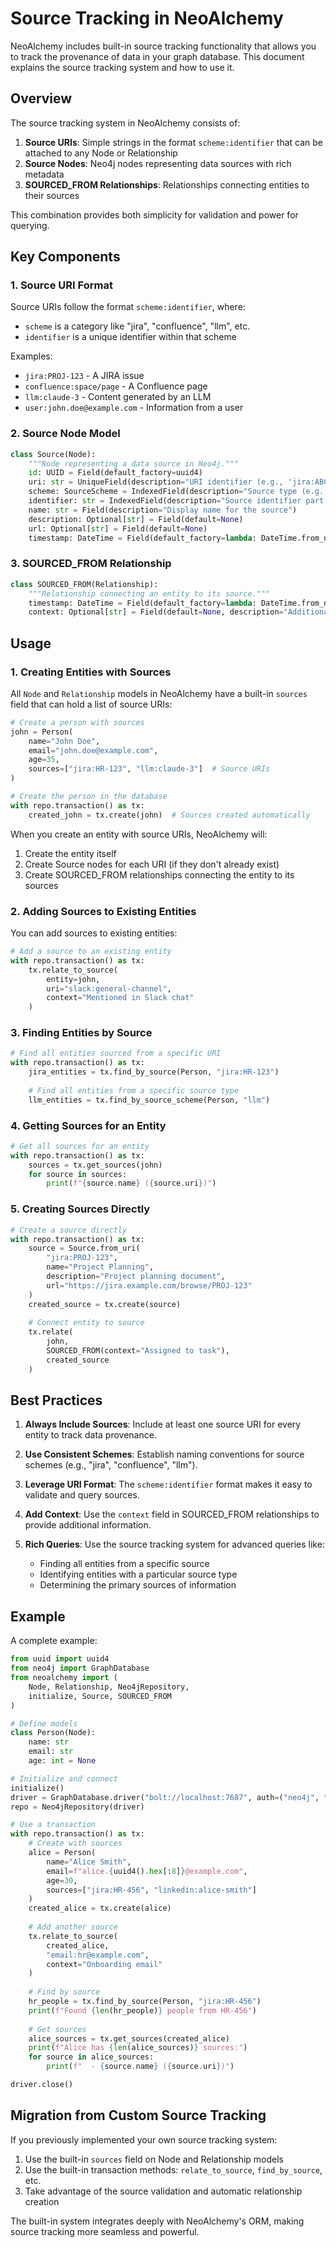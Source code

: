 # Source Tracking in NeoAlchemy

NeoAlchemy includes built-in source tracking functionality that allows you to track the provenance of data in your graph database. This document explains the source tracking system and how to use it.

## Overview

The source tracking system in NeoAlchemy consists of:

1. **Source URIs**: Simple strings in the format `scheme:identifier` that can be attached to any Node or Relationship
2. **Source Nodes**: Neo4j nodes representing data sources with rich metadata
3. **SOURCED_FROM Relationships**: Relationships connecting entities to their sources

This combination provides both simplicity for validation and power for querying.

## Key Components

### 1. Source URI Format

Source URIs follow the format `scheme:identifier`, where:
- `scheme` is a category like "jira", "confluence", "llm", etc.
- `identifier` is a unique identifier within that scheme

Examples:
- `jira:PROJ-123` - A JIRA issue
- `confluence:space/page` - A Confluence page
- `llm:claude-3` - Content generated by an LLM
- `user:john.doe@example.com` - Information from a user

### 2. Source Node Model

```python
class Source(Node):
    """Node representing a data source in Neo4j."""
    id: UUID = Field(default_factory=uuid4)
    uri: str = UniqueField(description="URI identifier (e.g., 'jira:ABC-123')")
    scheme: SourceScheme = IndexedField(description="Source type (e.g., 'jira', 'llm')")
    identifier: str = IndexedField(description="Source identifier part of the URI")
    name: str = Field(description="Display name for the source")
    description: Optional[str] = Field(default=None)
    url: Optional[str] = Field(default=None)
    timestamp: DateTime = Field(default_factory=lambda: DateTime.from_native(datetime.now()))
```

### 3. SOURCED_FROM Relationship

```python
class SOURCED_FROM(Relationship):
    """Relationship connecting an entity to its source."""
    timestamp: DateTime = Field(default_factory=lambda: DateTime.from_native(datetime.now()))
    context: Optional[str] = Field(default=None, description="Additional context about the source relationship")
```

## Usage

### 1. Creating Entities with Sources

All `Node` and `Relationship` models in NeoAlchemy have a built-in `sources` field that can hold a list of source URIs:

```python
# Create a person with sources
john = Person(
    name="John Doe",
    email="john.doe@example.com",
    age=35,
    sources=["jira:HR-123", "llm:claude-3"]  # Source URIs
)

# Create the person in the database
with repo.transaction() as tx:
    created_john = tx.create(john)  # Sources created automatically
```

When you create an entity with source URIs, NeoAlchemy will:
1. Create the entity itself
2. Create Source nodes for each URI (if they don't already exist)
3. Create SOURCED_FROM relationships connecting the entity to its sources

### 2. Adding Sources to Existing Entities

You can add sources to existing entities:

```python
# Add a source to an existing entity
with repo.transaction() as tx:
    tx.relate_to_source(
        entity=john,
        uri="slack:general-channel",
        context="Mentioned in Slack chat"
    )
```

### 3. Finding Entities by Source

```python
# Find all entities sourced from a specific URI
with repo.transaction() as tx:
    jira_entities = tx.find_by_source(Person, "jira:HR-123")
    
    # Find all entities from a specific source type
    llm_entities = tx.find_by_source_scheme(Person, "llm")
```

### 4. Getting Sources for an Entity

```python
# Get all sources for an entity
with repo.transaction() as tx:
    sources = tx.get_sources(john)
    for source in sources:
        print(f"{source.name} ({source.uri})")
```

### 5. Creating Sources Directly

```python
# Create a source directly
with repo.transaction() as tx:
    source = Source.from_uri(
        "jira:PROJ-123",
        name="Project Planning",
        description="Project planning document",
        url="https://jira.example.com/browse/PROJ-123"
    )
    created_source = tx.create(source)
    
    # Connect entity to source
    tx.relate(
        john,
        SOURCED_FROM(context="Assigned to task"),
        created_source
    )
```

## Best Practices

1. **Always Include Sources**: Include at least one source URI for every entity to track data provenance.

2. **Use Consistent Schemes**: Establish naming conventions for source schemes (e.g., "jira", "confluence", "llm").

3. **Leverage URI Format**: The `scheme:identifier` format makes it easy to validate and query sources.

4. **Add Context**: Use the `context` field in SOURCED_FROM relationships to provide additional information.

5. **Rich Queries**: Use the source tracking system for advanced queries like:
   - Finding all entities from a specific source
   - Identifying entities with a particular source type
   - Determining the primary sources of information

## Example

A complete example:

```python
from uuid import uuid4
from neo4j import GraphDatabase
from neoalchemy import (
    Node, Relationship, Neo4jRepository, 
    initialize, Source, SOURCED_FROM
)

# Define models
class Person(Node):
    name: str
    email: str
    age: int = None

# Initialize and connect
initialize()
driver = GraphDatabase.driver("bolt://localhost:7687", auth=("neo4j", "password"))
repo = Neo4jRepository(driver)

# Use a transaction
with repo.transaction() as tx:
    # Create with sources
    alice = Person(
        name="Alice Smith",
        email=f"alice.{uuid4().hex[:8]}@example.com",
        age=30,
        sources=["jira:HR-456", "linkedin:alice-smith"]
    )
    created_alice = tx.create(alice)
    
    # Add another source
    tx.relate_to_source(
        created_alice,
        "email:hr@example.com",
        context="Onboarding email"
    )
    
    # Find by source
    hr_people = tx.find_by_source(Person, "jira:HR-456")
    print(f"Found {len(hr_people)} people from HR-456")
    
    # Get sources
    alice_sources = tx.get_sources(created_alice)
    print(f"Alice has {len(alice_sources)} sources:")
    for source in alice_sources:
        print(f"  - {source.name} ({source.uri})")

driver.close()
```

## Migration from Custom Source Tracking

If you previously implemented your own source tracking system:

1. Use the built-in `sources` field on Node and Relationship models
2. Use the built-in transaction methods: `relate_to_source`, `find_by_source`, etc.
3. Take advantage of the source validation and automatic relationship creation

The built-in system integrates deeply with NeoAlchemy's ORM, making source tracking more seamless and powerful.